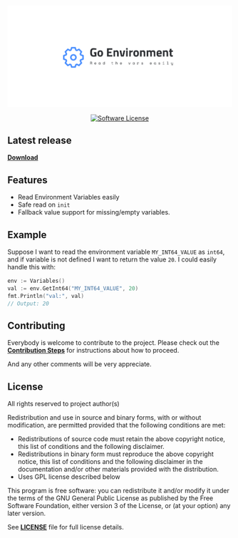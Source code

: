 <p align="center">
  <img alt="env Logo" src="./readme/header.png" width="600px"></img>
</p>

<p align="center">
    <a href="../../releases">
    <a href="LICENSE"><img alt="Software License" src="http://img.shields.io/:license-GPLv3-brightgreen.svg?style=flat-square"></a>
</p>


## Latest release

[**Download**](../../releases)

## Features

* Read Environment Variables easily
* Safe read on `init`
* Fallback value support for missing/empty variables.

## Example

Suppose I want to read the environment variable `MY_INT64_VALUE` as `int64`, and if variable is not defined I want to return the value `20`. I could easily handle this with:

```go
env := Variables()
val := env.GetInt64("MY_INT64_VALUE", 20)
fmt.Println("val:", val)
// Output: 20
```

## Contributing

Everybody is welcome to contribute to the project. Please check out the [**Contribution Steps**](CONTRIBUTING.md) for instructions about how to proceed.
  
And any other comments will be very appreciate.

## License

All rights reserved to project author(s)

Redistribution and use in source and binary forms, with or without modification, are permitted provided that the following conditions are met:

 * Redistributions of source code must retain the above copyright notice, this list of conditions and the following disclaimer.
 * Redistributions in binary form must reproduce the above copyright notice, this list of conditions and the following disclaimer in the documentation and/or other materials provided with the distribution.
 * Uses GPL license described below

This program is free software: you can redistribute it and/or modify it under the terms of the GNU General Public License as published by the Free Software Foundation, either version 3 of the License, or (at your option) any later version.

See [**LICENSE**](LICENSE) file for full license details.

